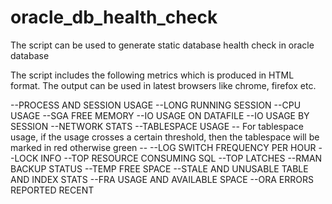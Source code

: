 # oracle_db_health_check

The script can be used to generate static database health check in oracle database


          
          
 The script includes the following metrics which is produced in HTML format. The output can be used in latest browsers like chrome, firefox etc.
         
--PROCESS AND SESSION USAGE
--LONG RUNNING SESSION
--CPU USAGE 
--SGA FREE MEMORY
--IO USAGE ON DATAFILE
--IO USAGE BY SESSION
--NETWORK STATS
--TABLESPACE USAGE -- For tablespace usage, if the usage crosses a certain threshold, then the tablespace will be marked in red otherwise green --
--LOG SWITCH FREQUENCY PER HOUR
--LOCK INFO
--TOP RESOURCE CONSUMING SQL
--TOP LATCHES
--RMAN BACKUP STATUS
--TEMP FREE SPACE
--STALE AND UNUSABLE TABLE AND INDEX STATS
--FRA USAGE AND AVAILABLE SPACE
--ORA ERRORS REPORTED RECENT
